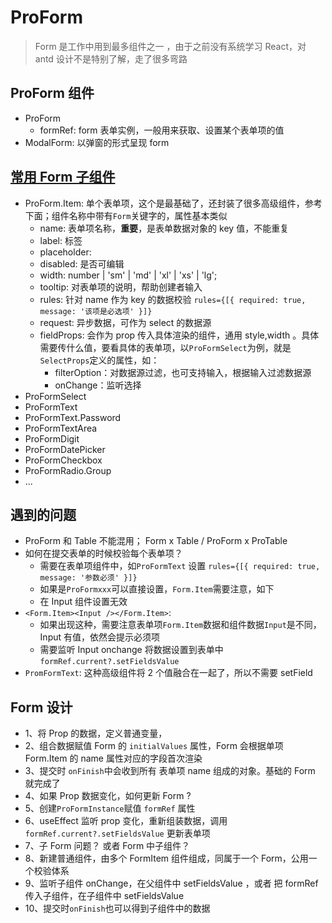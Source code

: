 # ProForm

> Form 是工作中用到最多组件之一 ，由于之前没有系统学习 React，对 antd 设计不是特别了解，走了很多弯路

## ProForm 组件

- ProForm
  - formRef: form 表单实例，一般用来获取、设置某个表单项的值
- ModalForm: 以弹窗的形式呈现 form

## [常用 Form 子组件](https://procomponents.ant.design/components/field-set#%E7%BB%84%E4%BB%B6%E5%88%97%E8%A1%A8)

- ProForm.Item: 单个表单项，这个是最基础了，还封装了很多高级组件，参考下面；组件名称中带有`Form`关键字的，属性基本类似
  - name: 表单项名称，**重要**，是表单数据对象的 key 值，不能重复
  - label: 标签
  - placeholder:
  - disabled: 是否可编辑
  - width: number | 'sm' | 'md' | 'xl' | 'xs' | 'lg';
  - tooltip: 对表单项的说明，帮助创建者输入
  - rules: 针对 name 作为 key 的数据校验 `rules={[{ required: true, message: '该项是必选项' }]}`
  - request: 异步数据，可作为 select 的数据源
  - fieldProps: 会作为 prop 传入具体渲染的组件，通用 style,width 。具体需要传什么值，要看具体的表单项，以`ProFormSelect`为例，就是`SelectProps`定义的属性，如：
    - filterOption：对数据源过滤，也可支持输入，根据输入过滤数据源
    - onChange：监听选择
- ProFormSelect
- ProFormText
- ProFormText.Password
- ProFormTextArea
- ProFormDigit
- ProFormDatePicker
- ProFormCheckbox
- ProFormRadio.Group
- ...

## 遇到的问题

- ProForm 和 Table 不能混用； Form x Table / ProForm x ProTable
- 如何在提交表单的时候校验每个表单项？
  - 需要在表单项组件中，如`ProFormText` 设置 `rules={[{ required: true, message: '参数必须' }]}`
  - 如果是`ProFormxxx`可以直接设置，`Form.Item`需要注意，如下
  - 在 Input 组件设置无效
- `<Form.Item><Input /></Form.Item>`:
  - 如果出现这种，需要注意表单项`Form.Item`数据和组件数据`Input`是不同，Input 有值，依然会提示必须项
  - 需要监听 Input onchange 将数据设置到表单中`formRef.current?.setFieldsValue`
- `PromFormText`: 这种高级组件将 2 个值融合在一起了，所以不需要 setField

## Form 设计

- 1、将 Prop 的数据，定义普通变量，
- 2、组合数据赋值 Form 的 `initialValues` 属性，Form 会根据单项 Form.Item 的 name 属性对应的字段首次渲染
- 3、提交时 `onFinish`中会收到所有 表单项 name 组成的对象。基础的 Form 就完成了
- 4、如果 Prop 数据变化，如何更新 Form ?
- 5、创建`ProFormInstance`赋值 `formRef` 属性
- 6、useEffect 监听 prop 变化，重新组装数据，调用 `formRef.current?.setFieldsValue` 更新表单项
- 7、子 Form 问题？ 或者 Form 中子组件？
- 8、新建普通组件，由多个 FormItem 组件组成，同属于一个 Form，公用一个校验体系
- 9、监听子组件 onChange，在父组件中 setFieldsValue ，或者 把 formRef 传入子组件，在子组件中 setFieldsValue
- 10、提交时`onFinish`也可以得到子组件中的数据
